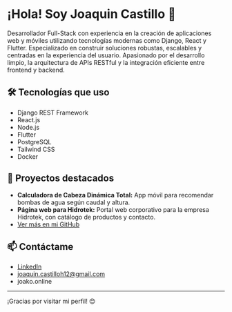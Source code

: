 # ¡Hola! Soy Joaquin Castillo 👋

Desarrollador Full-Stack con experiencia en la creación de aplicaciones web y móviles utilizando tecnologías modernas como Django, React y Flutter. Especializado en construir soluciones robustas, escalables y centradas en la experiencia del usuario. Apasionado por el desarrollo limpio, la arquitectura de APIs RESTful y la integración eficiente entre frontend y backend.

## 🛠 Tecnologías que uso

- Django REST Framework
- React.js
- Node.js
- Flutter
- PostgreSQL
- Tailwind CSS
- Docker

## 🚀 Proyectos destacados

- **Calculadora de Cabeza Dinámica Total:** App móvil para recomendar bombas de agua según caudal y altura.   
- **Página web para Hidrotek:** Portal web corporativo para la empresa Hidrotek, con catálogo de productos y contacto.  
- [Ver más en mi GitHub](https://github.com/JoaquinCastillo12)  

## 📫 Contáctame

- [LinkedIn]([https://www.linkedin.com/in/joaquin-castillo/])
- joaquin.castilloh12@gmail.com
- joako.online

---

¡Gracias por visitar mi perfil! 😊
